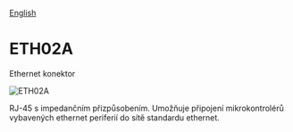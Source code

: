 
[English](./README.md)
<!--- module --->
# ETH02A
<!--- Emodule --->

<!--- subtitle --->Ethernet konektor<!--- Esubtitle --->

![ETH02A](/doc/img/ETH02A_QRcode.png)

<!--- description --->RJ-45 s impedančním přizpůsobením. Umožňuje připojení mikrokontrolérů vybavených ethernet periferií do sítě standardu ethernet.<!--- Edescription --->
            